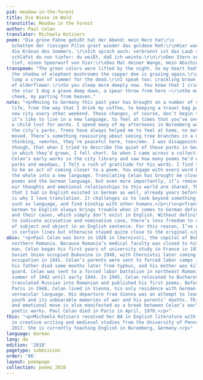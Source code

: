 ```yaml
---
pid: meadow-in-the-forest
title: Die Wiese im Wald
transtitle: Meadow in the Forest
author: Paul Celan
translator: Michaela Kotziers
poem: "Die grüne Fahne gehißt hat der Abend: mein Herz hat\r\n                                                         geträumt…\r\n\r\nIm
  Schatten der riesigen Pilze grast wieder das goldene Reh:\r\nHier wand ich den Toten
  die Kränze des Sommers. \r\nIch sprach auch: verbrannt ist das Laub vom Holunder.\r\nSo
  schläfst du nun tiefer: du weißt, daß ich weinte.\r\n\r\nDen Stern vergrub ich sehr
  tief, einen Speerwurf von hier:\r\nDas Mal deiner Wange, mein Abschied vom Himmel."
transpoem: "The green colors were lifted by the night. So my heart had\r\n                                                            dreamt…\r\n\r\nIn
  the shadow of elephant mushrooms the copper doe is grazing again.\r\nHere my hands
  loop a crown of summer for the dead.\r\nI speak too: crackling brown is the sprig
  of elderflower.\r\nSo you sleep more deeply now. You know that I cried.\r\n\r\nFor
  the star I dug a grave deep down, a spear throw from here —\r\nthe mark of your
  cheek, my parting from heaven."
note: "<p>Moving to Germany this past year has brought on a number of changes in my
  life, from the way that I drink my coffee, to keeping a travel bag packed for a
  new city every other weekend. These changes, of course, don’t begin to touch what
  it’s like to live in a new language, to feel at times that you’ve once again become
  a child lost for words. I spend many of my afternoons in Nuremberg walking through
  the city’s parks. Trees have always helped me to feel at home, no matter where I’ve
  moved. There’s something reassuring about seeing tree branches in a new place and
  thinking, <em>Yes, they’re peaceful here, too</em>. I was disappointed to realize,
  though, that when I tried to describe the quiet of these parks in German, the language
  in which they’d grown, I fell short. So when I came across a collection of Paul
  Celan’s early works in the city library and saw how many poems he’d written about
  parks and meadows, I felt a rush of gratitude for his words. I find translation
  to be an act of coming closer to a poem. You engage with every word before carrying
  the whole into a new language. Translating Celan has brought me closer to his individual
  poems and the German language, but even more importantly, it’s reminded me that
  our thoughts and emotional relationships to this world are shared. The impressions
  that I had in English existed in German as well, already years before. And this
  is why I love translation. It challenges us to look beyond something artificial,
  such as language, and find kinship with other humans.</p>\r\n<p>Translating from
  German to English always brings trouble when it comes to German definite articles
  and their cases, which simply don’t exist in English. Without definite articles
  to indicate accusative and nominative case, there’s less freedom to change the order
  of subject and object in an English sentence. For this reason, I’ve reordered words
  in certain lines but otherwise stayed quite close to the original.</p>"
abio: "<p>Paul Celan was born in 1920 in Chernivsti, the capital of Bukovina, formerly
  northern Romania. Because Romania’s medical faculty was closed to him as a Jewish
  man, Celan began his first years of university study in France in 1938–1939. The
  Soviet Union occupied Bukovina in 1940, with Chernivtsi later coming under German
  occupation in 1941. Celan’s parents were sent to forced labor camps in June 1942;
  his father died some months later from typhus, and his mother was killed by an SS
  guard. Celan was sent to a forced labor battalion in northeast Romania from the
  summer of 1942 until early 1944. In 1945, Celan relocated to Bucharest, where he
  translated Russian into Romanian and published his first poems. Before moving to
  Paris in 1948, Celan lived in Vienna, his only residence with German as its exclusive
  vernacular language. His departure from Vienna was an attempt to leave behind his
  youth and its unbearable memories of war and his parents’ deaths. This geographic
  and emotional move is also manifested as a break between Celan’s early and later
  poetic works. Paul Celan died in Paris in April, 1970.</p>"
tbio: "<p>Michaela Kotziers received her BA in English literature with concentrations
  in creative writing and medieval studies from the University of Pennsylvania in
  2017. She is currently teaching English in Nuremberg, Germany.</p>"
language: German
lang: de
edition: '2018'
pagetype: submission
order: '06'
layout: poempage
collection: poems_2018
---
```

